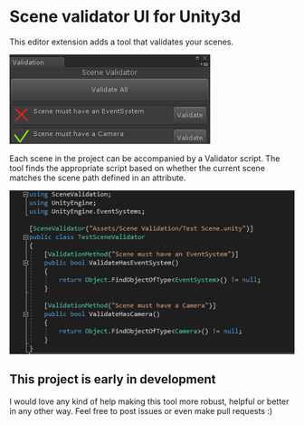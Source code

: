 # Scene validator UI for Unity3d

This editor extension adds a tool that validates your scenes.

![Validator UI](https://raw.githubusercontent.com/madsbangh/scene-validation/readme/img/UI.png)

Each scene in the project can be accompanied by a Validator script. The tool finds the appropriate script based on whether the current scene matches the scene path defined in an attribute.

![Validator Code](https://raw.githubusercontent.com/madsbangh/scene-validation/readme/img/code.png)

## This project is early in development

I would love any kind of help making this tool more robust, helpful or better in any other way. Feel free to post issues or even make pull requests :)
